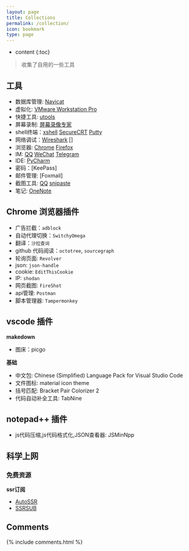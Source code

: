 ```yaml
---
layout: page
title: Collections
permalink: /collection/
icon: bookmark
type: page
---
```


* content
{:toc}

> 收集了自用的一些工具

## 工具

- 数据库管理: [Navicat]()
- 虚拟化: [VMware Workstation Pro]()
- 快捷工具: [utools](https://u.tools/)
- 屏幕录制: [屏幕录像专家](http://www.tlxsoft.com/)
- shell终端：[xshell]() [SecureCRT](http://www.vandyke.com) [Putty]()
- 网络调试：[Wireshark]() []
- 浏览器: [Chrome]() [Firefox]()
- IM: [QQ]() [WeChat]() [Telegram]()
- IDE: [PyCharm]()
- 密码：[KeePass]
- 邮件管理: [Foxmail]
- 截图工具: [QQ]() [snipaste](https://zh.snipaste.com/index.html)
- 笔记: [OneNote]()

## Chrome 浏览器插件

- 广告拦截：`adblock`
- 自动代理切换：`SwitchyOmega`
- 翻译：`沙拉查词`
- github 代码阅读：`octotree`, `sourcegraph`
- 轮询页面: `Revolver`
- json: `json-handle`
- cookie: `EditThisCookie`
- IP: `shodan`
- 网页截图: `FireShot`
- api管理: `Postman`
- 脚本管理器: `Tampermonkey`

## vscode 插件

**makedown**
- 图床：picgo

**基础**
- 中文包: Chinese (Simplified) Language Pack for Visual Studio Code
- 文件图标: material icon theme
- 括号匹配: Bracket Pair Colorizer 2
- 代码自动补全工具: TabNine

## notepad++ 插件
-  js代码压缩,js代码格式化,JSON查看器: JSMinNpp

## 科学上网


### 免费资源

**ssr订阅**
- [AutoSSR](https://raw.githubusercontent.com/voken100g/AutoSSR/master/stable)
- [SSRSUB](https://raw.githubusercontent.com/ssrsub/ssr/master/ssrsub)

## Comments

{% include comments.html %}

